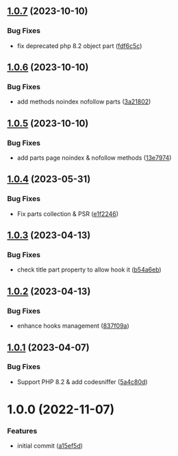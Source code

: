 ## [1.0.7](https://github.com/idetik/coretik-navigation/compare/v1.0.6...v1.0.7) (2023-10-10)


### Bug Fixes

* fix deprecated php 8.2 object part ([fdf6c5c](https://github.com/idetik/coretik-navigation/commit/fdf6c5c7e1f0edfdb132f58e617ff28ef57b0594))

## [1.0.6](https://github.com/idetik/coretik-navigation/compare/v1.0.5...v1.0.6) (2023-10-10)


### Bug Fixes

* add methods noindex nofollow parts ([3a21802](https://github.com/idetik/coretik-navigation/commit/3a21802b90f5fca71fb9f0ddb68a8a620b26e48f))

## [1.0.5](https://github.com/idetik/coretik-navigation/compare/v1.0.4...v1.0.5) (2023-10-10)


### Bug Fixes

* add parts page noindex & nofollow methods ([13e7974](https://github.com/idetik/coretik-navigation/commit/13e7974553860d3ffe457d7a04f7a222746479ee))

## [1.0.4](https://github.com/idetik/coretik-navigation/compare/v1.0.3...v1.0.4) (2023-05-31)


### Bug Fixes

* Fix parts collection & PSR ([e1f2246](https://github.com/idetik/coretik-navigation/commit/e1f22461acc7dc2cb503fcc845687c87fcceda87))

## [1.0.3](https://github.com/idetik/coretik-navigation/compare/v1.0.2...v1.0.3) (2023-04-13)


### Bug Fixes

* check title part property to allow hook it ([b54a6eb](https://github.com/idetik/coretik-navigation/commit/b54a6eb6ab18218af3b745a78dfb696ee45b1651))

## [1.0.2](https://github.com/idetik/coretik-navigation/compare/v1.0.1...v1.0.2) (2023-04-13)


### Bug Fixes

* enhance hooks management ([837f09a](https://github.com/idetik/coretik-navigation/commit/837f09a96bc6c3cc046325d3e23cd87b79993768))

## [1.0.1](https://github.com/idetik/coretik-navigation/compare/v1.0.0...v1.0.1) (2023-04-07)


### Bug Fixes

* Support PHP 8.2 & add codesniffer ([5a4c80d](https://github.com/idetik/coretik-navigation/commit/5a4c80d3431aa2f778b70934d94a16706950040b))

# 1.0.0 (2022-11-07)


### Features

* initial commit ([a15ef5d](https://github.com/idetik/coretik-navigation/commit/a15ef5d4be88e70b1db88d8c17f611e5f6bdfd56))
